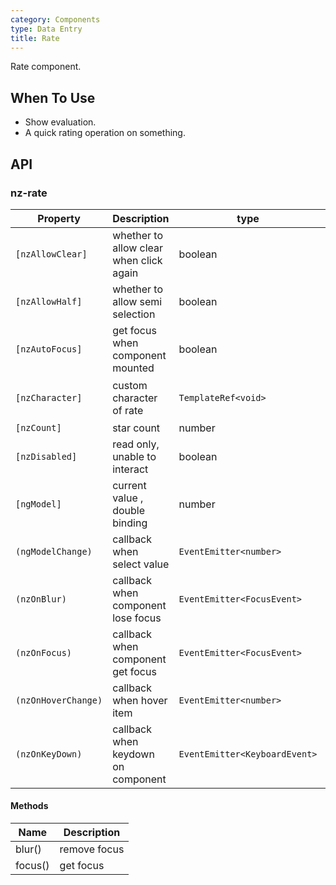 ```yaml
---
category: Components
type: Data Entry
title: Rate
---
```


Rate component.

## When To Use

- Show evaluation.
- A quick rating operation on something.

## API

### nz-rate

| Property | Description | type | Default |
| -------- | ----------- | ---- | ------- |
| `[nzAllowClear]` | whether to allow clear when click again | boolean | true |
| `[nzAllowHalf]` | whether to allow semi selection | boolean | false |
| `[nzAutoFocus]` | get focus when component mounted | boolean | false |
| `[nzCharacter]` | custom character of rate | `TemplateRef<void>` | `<i class="anticon anticon-star"></i>` |
| `[nzCount]` | star count | number | 5 |
| `[nzDisabled]` | read only, unable to interact | boolean | false |
| `[ngModel]` | current value , double binding | number | - |
| `(ngModelChange)` | callback when select value | `EventEmitter<number>` | - |
| `(nzOnBlur)` | callback when component lose focus | `EventEmitter<FocusEvent>` | - |
| `(nzOnFocus)` | callback when component get focus | `EventEmitter<FocusEvent>` | - |
| `(nzOnHoverChange)` | callback when hover item | `EventEmitter<number>` | - |
| `(nzOnKeyDown)` | callback when keydown on component | `EventEmitter<KeyboardEvent>` | - |

#### Methods

| Name | Description |
| ---- | ----------- |
| blur() | remove focus |
| focus() | get focus |

